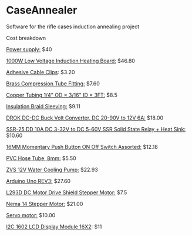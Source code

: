 # CaseAnnealer
Software for the rifle cases induction annealing project


Cost breakdown

[Power supply:](https://www.amazon.com/gp/product/B0CSZ3W983/ref=ppx_yo_dt_b_search_asin_title?ie=UTF8&psc=1) $40

[1000W Low Voltage Induction Heating Board:](https://www.amazon.com/gp/product/B01C70G7Y8/ref=ppx_yo_dt_b_search_asin_title?ie=UTF8&psc=1) $46.80

[Adhesive Cable Clips](https://www.amazon.com/gp/product/B0BV3CSZ5V/ref=ppx_yo_dt_b_search_asin_title?ie=UTF8&th=1): $3.20

[Brass Compression Tube Fitting:](https://www.amazon.com/gp/product/B075L98VNH/ref=ppx_yo_dt_b_search_asin_title?ie=UTF8&psc=1) $7.60

[Copper Tubing 1/4" OD × 3/16" ID × 3FT:](https://www.amazon.com/gp/product/B0BLNRX31W/ref=ppx_yo_dt_b_search_asin_title?ie=UTF8&psc=1) $8.5

[Insulation Braid Sleeving:](https://www.amazon.com/gp/product/B082YJFZVQ/ref=ppx_yo_dt_b_search_asin_title?ie=UTF8&psc=1) $9.11

[DROK DC-DC Buck Volt Converter, DC 20-90V to 12V 6A:](https://www.amazon.com/gp/product/B0C4L77WMP/ref=ppx_yo_dt_b_search_asin_title?ie=UTF8&psc=1) $18.00

[SSR-25 DD 10A DC 3-32V to DC 5-60V SSR Solid State Relay + Heat Sink:](https://www.amazon.com/gp/product/B079BBZL7F/ref=ppx_yo_dt_b_search_asin_title?ie=UTF8&psc=1) $10.60

[16MM Momentary Push Button ON Off Switch Assorted:](https://www.amazon.com/gp/product/B08SKJ6V7Z/ref=ppx_yo_dt_b_search_asin_title?ie=UTF8&psc=1) $12.18

[PVC Hose Tube, 8mm:](https://www.amazon.com/gp/product/B08GJXDLM9/ref=ppx_yo_dt_b_search_asin_title?ie=UTF8&psc=1) $5.50

[ZVS 12V Water Cooling Pump:](https://www.amazon.com/gp/product/B00MB9EP3G/ref=ppx_yo_dt_b_search_asin_title?ie=UTF8&psc=1) $22.93

[Arduino Uno REV3:](https://www.amazon.com/Arduino-A000066-ARDUINO-UNO-R3/dp/B008GRTSV6/ref=sr_1_3?crid=2FJO83RUMFCOG&dib=eyJ2IjoiMSJ9.EP1e3hJTqCDPxSPSdzKsYfMXUktq8xgEbcPrB1QpS3X1DLx4YepwiC0DGd58SxJla76HnS0MBDNdP7NxVF_tVYorvDcBJPA60uvyceD_iqC4DMCtFrKRs5f-yvFQiksmL85ryfuSvmmJSUEKNyy-V12_ejz2v4Yh_bG4mmCAXQj04cTR6Q1vmASa0Bdc10a_2FjKmRiHcnB_uHusdU-uJy3oghr-tVPlqcT2O7uFwgY.mCnmdMuhBz-NPytzUuda81yzwnNHx8R6vivKPeZVCOw&dib_tag=se&keywords=arduino+uno+rev3&qid=1719489907&sprefix=Arduino+Uno%2Caps%2C661&sr=8-3) $27.60

[L293D DC Motor Drive Shield Stepper Motor:](https://www.amazon.com/gp/product/B08J1N7DCN/ref=ppx_yo_dt_b_search_asin_title?ie=UTF8&psc=1) $7.5

[Nema 14 Stepper Motor:](https://www.amazon.com/gp/product/B00PNEPZQC/ref=ppx_yo_dt_b_search_asin_title?ie=UTF8&psc=1) $21.00

[Servo motor:](https://www.amazon.com/Standard-Futaba-Tamiya-Kyosho-Duratrax/dp/B09TQ245VH/ref=sr_1_5?crid=3KA7PCKY0MA1Z&dib=eyJ2IjoiMSJ9.aO4vleSMc16ruYVUw6ttxKupkQVnnFQZ_9aHlpZ5pEhOx-2XJBQVMRI10Dn8UWHePN-9QECVyi6TpTmi4M5J-i3csf5GcZX6L7l36kTQZs-9_iYfCDXDQ-I7N0ZnEA_BGlaSMFy6u7l6zk3G-WXs9_cfzkcoBTvujbzuu-96ol5QlmR9QNsozGPDNY7kAsPDRsdtqgpF2l6zc368CDRlrItr3RW6vXiSmcZgKFBdjYfzibv2M0O3EEZiYCYlFjMFt_yv6j7E9AxpZhy8fE7uKYuZIF9usEeDwnM9-JYZJrA.AB7mTEblhg-FTIqFbhgEUhSJxmGOsvf1v3dnC1asS7I&dib_tag=se&keywords=futaba+servo&qid=1719494760&rnid=2470954011&s=toys-and-games&sprefix=futaba+servo%2Caps%2C155&sr=1-5) $10.00

[I2C 1602 LCD Display Module 16X2](https://www.amazon.com/gp/product/B07S7PJYM6/ref=ppx_yo_dt_b_search_asin_title?ie=UTF8&psc=1): $11
